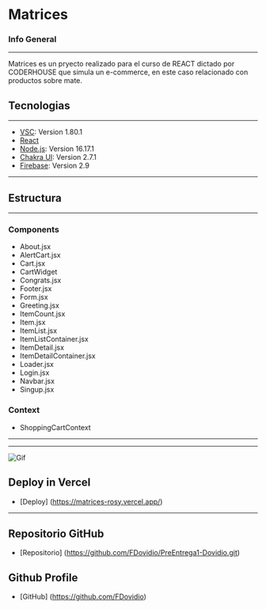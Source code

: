 # Matrices
### Info General
***
Matrices es un pryecto realizado para el curso de REACT dictado por CODERHOUSE que simula un e-commerce, en este caso relacionado con productos sobre mate.
## Tecnologias
***
* [VSC](https://code.visualstudio.com/): Version 1.80.1
* [React](https://es.react.dev/)
* [Node.js](https://nodejs.org/es): Version 16.17.1
* [Chakra UI](https://chakra-ui.com/): Version 2.7.1
* [Firebase](https://firebase.google.com/?hl=es-419): Version 2.9
***
## Estructura
***
### **Components** 
* About.jsx
* AlertCart.jsx
* Cart.jsx
* CartWidget
* Congrats.jsx
* Footer.jsx
* Form.jsx
* Greeting.jsx
* ItemCount.jsx
* Item.jsx
* ItemList.jsx
* ItemListContainer.jsx
* ItemDetail.jsx
* ItemDetailContainer.jsx
* Loader.jsx
* Login.jsx
* Navbar.jsx
* Singup.jsx

### **Context**
* ShoppingCartContext
***
***
![Gif](https://media.giphy.com/media/v1.Y2lkPTc5MGI3NjExbDIzZjU2dDh5YWgyemdiZzg3bGdza2d3aGRveWhhNzd2bG0yZ2o5NiZlcD12MV9pbnRlcm5hbF9naWZfYnlfaWQmY3Q9Zw/lZVDANQAOJOBWdsN7h/giphy.gif)

## Deploy in Vercel

* [Deploy] (https://matrices-rosy.vercel.app/)
***
## Repositorio GitHub

* [Repositorio] (https://github.com/FDovidio/PreEntrega1-Dovidio.git)
  
## Github Profile
* [GitHub] (https://github.com/FDovidio)
